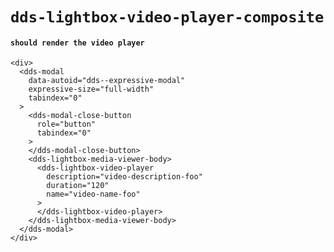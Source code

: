 # `dds-lightbox-video-player-composite`

#### `should render the video player`

```
<div>
  <dds-modal
    data-autoid="dds--expressive-modal"
    expressive-size="full-width"
    tabindex="0"
  >
    <dds-modal-close-button
      role="button"
      tabindex="0"
    >
    </dds-modal-close-button>
    <dds-lightbox-media-viewer-body>
      <dds-lightbox-video-player
        description="video-description-foo"
        duration="120"
        name="video-name-foo"
      >
      </dds-lightbox-video-player>
    </dds-lightbox-media-viewer-body>
  </dds-modal>
</div>

```

